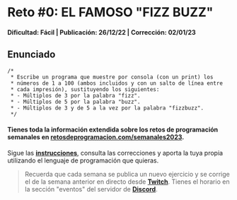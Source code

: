 # Reto #0: EL FAMOSO "FIZZ BUZZ" 
 #### Dificultad: Fácil | Publicación: 26/12/22 | Corrección: 02/01/23 
  
 ## Enunciado 
  
 ``` 
 /* 
  * Escribe un programa que muestre por consola (con un print) los 
  * números de 1 a 100 (ambos incluidos y con un salto de línea entre 
  * cada impresión), sustituyendo los siguientes: 
  * - Múltiplos de 3 por la palabra "fizz". 
  * - Múltiplos de 5 por la palabra "buzz". 
  * - Múltiplos de 3 y de 5 a la vez por la palabra "fizzbuzz". 
  */ 
 ``` 
 #### Tienes toda la información extendida sobre los retos de programación semanales en **[retosdeprogramacion.com/semanales2023](https://retosdeprogramacion.com/semanales2023)**. 
  
 Sigue las **[instrucciones](../../README.md)**, consulta las correcciones y aporta la tuya propia utilizando el lenguaje de programación que quieras. 
  
 > Recuerda que cada semana se publica un nuevo ejercicio y se corrige el de la semana anterior en directo desde **[Twitch](https://twitch.tv/mouredev)**. Tienes el horario en la sección "eventos" del servidor de **[Discord](https://discord.gg/mouredev)**.

